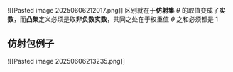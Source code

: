 ![[Pasted image 20250606212017.png]]
区别就在于**仿射集** $\theta$ 的取值变成了**实数**，而**凸集**定义必须是取**非负数实数**，共同之处在于权重值 $\theta$ 之和必须都是 $1$
## 仿射包例子
![[Pasted image 20250606213235.png]]
